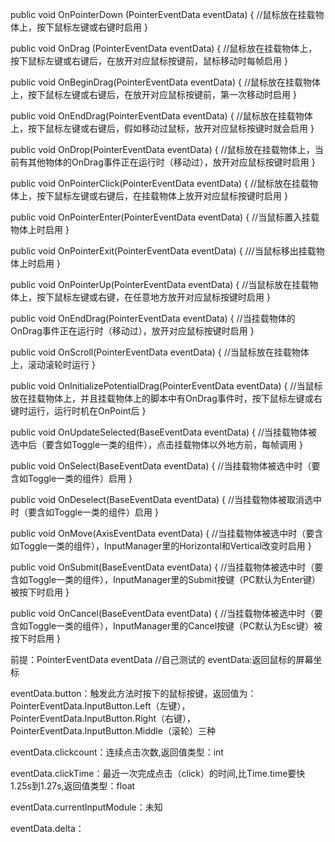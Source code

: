 public void OnPointerDown (PointerEventData eventData)
{
    //鼠标放在挂载物体上，按下鼠标左键或右键时启用
}

public void OnDrag (PointerEventData eventData)
{
    //鼠标放在挂载物体上，按下鼠标左键或右键后，在放开对应鼠标按键前，鼠标移动时每帧启用
}

public void OnBeginDrag(PointerEventData eventData)
{
    //鼠标放在挂载物体上，按下鼠标左键或右键后，在放开对应鼠标按键前，第一次移动时启用
}

public void OnEndDrag(PointerEventData eventData)
{
    //鼠标放在挂载物体上，按下鼠标左键或右键后，假如移动过鼠标，放开对应鼠标按键时就会启用
}

public void OnDrop(PointerEventData eventData)
{
    //鼠标放在挂载物体上，当前有其他物体的OnDrag事件正在运行时（移动过），放开对应鼠标按键时启用
}

public void OnPointerClick(PointerEventData eventData)
{
    //鼠标放在挂载物体上，按下鼠标左键或右键后，在挂载物体上放开对应鼠标按键时启用
}

public void OnPointerEnter(PointerEventData eventData)
{
    //当鼠标置入挂载物体上时启用
}

public void OnPointerExit(PointerEventData eventData)
{
    ///当鼠标移出挂载物体上时启用
}

public void OnPointerUp(PointerEventData eventData)
{
    //当鼠标放在挂载物体上，按下鼠标左键或右键，在任意地方放开对应鼠标按键时启用
}

public void OnEndDrag(PointerEventData eventData)
{
    //当挂载物体的OnDrag事件正在运行时（移动过），放开对应鼠标按键时启用
}

public void OnScroll(PointerEventData eventData)
{
    //当鼠标放在挂载物体上，滚动滚轮时运行
}

public void OnInitializePotentialDrag(PointerEventData eventData)
{
    //当鼠标放在挂载物体上，并且挂载物体上的脚本中有OnDrag事件时，按下鼠标左键或右键时运行，运行时机在OnPoint后
}

public void OnUpdateSelected(BaseEventData eventData)
{
    //当挂载物体被选中后（要含如Toggle一类的组件），点击挂载物体以外地方前，每帧调用
}

public void OnSelect(BaseEventData eventData)
{
    //当挂载物体被选中时（要含如Toggle一类的组件）启用
}

public void OnDeselect(BaseEventData eventData)
{
    //当挂载物体被取消选中时（要含如Toggle一类的组件）启用
}

public void OnMove(AxisEventData eventData)
{
    //当挂载物体被选中时（要含如Toggle一类的组件），InputManager里的Horizontal和Vertical改变时启用
}

public void OnSubmit(BaseEventData eventData)
{
    //当挂载物体被选中时（要含如Toggle一类的组件），InputManager里的Submit按键（PC默认为Enter键）被按下时启用
}

public void OnCancel(BaseEventData eventData)
{
    //当挂载物体被选中时（要含如Toggle一类的组件），InputManager里的Cancel按键（PC默认为Esc键）被按下时启用
}


前提：PointerEventData eventData
//自己测试的
eventData:返回鼠标的屏幕坐标

eventData.button：触发此方法时按下的鼠标按键，返回值为：PointerEventData.InputButton.Left（左键），PointerEventData.InputButton.Right（右键），PointerEventData.InputButton.Middle（滚轮）三种

eventData.clickcount：连续点击次数,返回值类型：int

eventData.clickTime：最近一次完成点击（click）的时间,比Time.time要快1.25s到1.27s,返回值类型：float

eventData.currentInputModule：未知

eventData.delta：